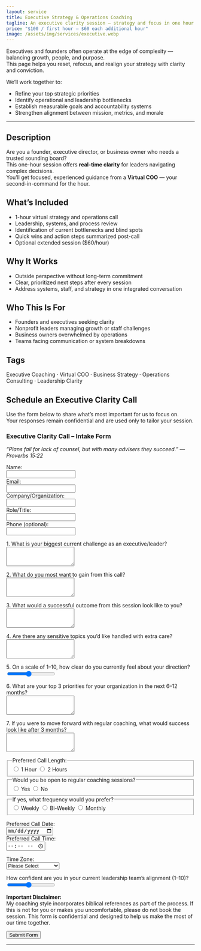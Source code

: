 ```yaml
---
layout: service
title: Executive Strategy & Operations Coaching
tagline: An executive clarity session — strategy and focus in one hour.
price: "$100 / first hour — $60 each additional hour"
image: /assets/img/services/executive.webp
---
```


Executives and founders often operate at the edge of complexity — balancing growth, people, and purpose.  
This page helps you reset, refocus, and realign your strategy with clarity and conviction.

We’ll work together to:
- Refine your top strategic priorities  
- Identify operational and leadership bottlenecks  
- Establish measurable goals and accountability systems  
- Strengthen alignment between mission, metrics, and morale  

---
## Description
Are you a founder, executive director, or business owner who needs a trusted sounding board?  
This one-hour session offers **real-time clarity** for leaders navigating complex decisions.  
You’ll get focused, experienced guidance from a **Virtual COO** — your second-in-command for the hour.

## What’s Included
- 1-hour virtual strategy and operations call  
- Leadership, systems, and process review  
- Identification of current bottlenecks and blind spots  
- Quick wins and action steps summarized post-call  
- Optional extended session ($60/hour)

## Why It Works
- Outside perspective without long-term commitment  
- Clear, prioritized next steps after every session  
- Address systems, staff, and strategy in one integrated conversation

## Who This Is For
- Founders and executives seeking clarity  
- Nonprofit leaders managing growth or staff challenges  
- Business owners overwhelmed by operations  
- Teams facing communication or system breakdowns

## Tags
Executive Coaching · Virtual COO · Business Strategy · Operations Consulting · Leadership Clarity


## Schedule an Executive Clarity Call

Use the form below to share what’s most important for us to focus on.  
Your responses remain confidential and are used only to tailor your session.

<form action="https://formspree.io/f/mldpwzwy" method="POST" class="clarity-intake-form">
  <h3>Executive Clarity Call – Intake Form</h3>
  <p><em>“Plans fail for lack of counsel, but with many advisers they succeed.” — Proverbs 15:22</em></p>

  <label>Name:<br><input type="text" name="name" required></label><br>
  <label>Email:<br><input type="email" name="email" required></label><br>
  <label>Company/Organization:<br><input type="text" name="organization"></label><br>
  <label>Role/Title:<br><input type="text" name="role"></label><br>
  <label>Phone (optional):<br><input type="tel" name="phone"></label><br>

  <label>1. What is your biggest current challenge as an executive/leader?<br>
    <textarea name="challenge" rows="3"></textarea>
  </label><br>

  <label>2. What do you most want to gain from this call?<br>
    <textarea name="goals" rows="3"></textarea>
  </label><br>

  <label>3. What would a successful outcome from this session look like to you?<br>
    <textarea name="success" rows="3"></textarea>
  </label><br>

  <label>4. Are there any sensitive topics you’d like handled with extra care?<br>
    <textarea name="sensitive" rows="3"></textarea>
  </label><br>

  <label>5. On a scale of 1–10, how clear do you currently feel about your direction?<br>
    <input type="range" name="clarity" min="1" max="10" value="5">
  </label><br>

  <label>6. What are your top 3 priorities for your organization in the next 6–12 months?<br>
    <textarea name="priorities" rows="3"></textarea>
  </label><br>

  <label>7. If you were to move forward with regular coaching, what would success look like after 3 months?<br>
    <textarea name="coaching_success" rows="3"></textarea>
  </label><br>

  <fieldset>
    <legend>Preferred Call Length:</legend>
    <label><input type="radio" name="call_length" value="1 hour"> 1 Hour</label>
    <label><input type="radio" name="call_length" value="2 hours"> 2 Hours</label>
  </fieldset>

  <fieldset>
    <legend>Would you be open to regular coaching sessions?</legend>
    <label><input type="radio" name="regular_sessions" value="Yes"> Yes</label>
    <label><input type="radio" name="regular_sessions" value="No"> No</label>
  </fieldset>

  <fieldset>
    <legend>If yes, what frequency would you prefer?</legend>
    <label><input type="radio" name="frequency" value="Weekly"> Weekly</label>
    <label><input type="radio" name="frequency" value="Bi-Weekly"> Bi-Weekly</label>
    <label><input type="radio" name="frequency" value="Monthly"> Monthly</label>
  </fieldset>

  <label>Preferred Call Date:<br><input type="date" id="preferred_date" name="preferred_date"></label><br>
  <label>Preferred Call Time:<br><input type="time" id="preferred_time" name="preferred_time"></label><br>

  <label>Time Zone:<br>
    <select id="time_zone" name="time_zone">
      <option value="">Please Select</option>
      <option value="Eastern Time (ET)">Eastern Time (ET)</option>
      <option value="Central Time (CT)">Central Time (CT)</option>
      <option value="Mountain Time (MT)">Mountain Time (MT)</option>
      <option value="Pacific Time (PT)">Pacific Time (PT)</option>
      <option value="Alaska Time (AKT)">Alaska Time (AKT)</option>
      <option value="Hawaii Time (HST)">Hawaii Time (HST)</option>
      <option value="Other / International">Other / International</option>
    </select>
  </label><br>

  <input type="hidden" id="user_timezone" name="user_timezone">
  <input type="hidden" id="converted_time_et" name="converted_time_et">

  <!-- Honeypot for spam prevention -->
  <input type="text" name="_gotcha" style="display:none" tabindex="-1" autocomplete="off">

  <label>How confident are you in your current leadership team’s alignment (1–10)?<br>
    <input type="range" name="team_alignment" min="1" max="10" value="5">
  </label><br>

  <p class="disclaimer">
    <strong>Important Disclaimer:</strong><br>
    My coaching style incorporates biblical references as part of the process.  
    If this is not for you or makes you uncomfortable, please do not book the session.  
    This form is confidential and designed to help us make the most of our time together.
  </p>

  <button type="submit">Submit Form</button>
</form>

<script>
document.addEventListener("DOMContentLoaded", () => {
  // Detect user's time zone
  const userTZ = Intl.DateTimeFormat().resolvedOptions().timeZone;
  document.getElementById("user_timezone").value = userTZ;

  // Map for common U.S. zones
  const map = {
    "America/New_York": "Eastern Time (ET)",
    "America/Chicago": "Central Time (CT)",
    "America/Denver": "Mountain Time (MT)",
    "America/Los_Angeles": "Pacific Time (PT)",
    "America/Anchorage": "Alaska Time (AKT)",
    "Pacific/Honolulu": "Hawaii Time (HST)"
  };
  if (map[userTZ]) {
    document.getElementById("time_zone").value = map[userTZ];
  }

  // Convert to ET before submission
  const form = document.querySelector(".clarity-intake-form");
  form.addEventListener("submit", () => {
    const date = document.getElementById("preferred_date").value;
    const time = document.getElementById("preferred_time").value;
    if (date && time) {
      const localDateTime = new Date(`${date}T${time}`);
      const etDateTime = new Date(localDateTime.toLocaleString("en-US", { timeZone: "America/New_York" }));
      document.getElementById("converted_time_et").value = etDateTime.toISOString();
    }
  });
});
</script>

---



